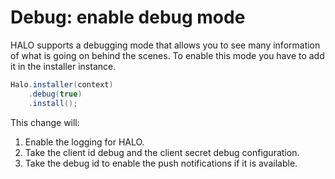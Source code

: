 # Debug: enable debug mode

HALO supports a debugging mode that allows you to see many information of what is going on behind the scenes. To enable this mode you have to add it in the installer instance.

```java
Halo.installer(context)
	.debug(true)
	.install();
```

This change will:

1. Enable the logging for HALO.
2. Take the client id debug and the client secret debug configuration.
3. Take the debug id to enable the push notifications if it is available.
